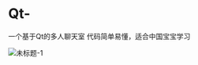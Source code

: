 # Qt-
一个基于Qt的多人聊天室
代码简单易懂，适合中国宝宝学习


![未标题-1](https://github.com/user-attachments/assets/d191fa75-29d2-4f94-817c-50c9ecb5b77a)
